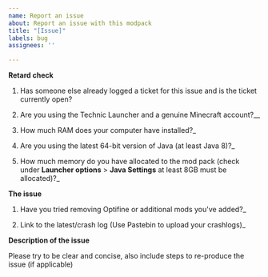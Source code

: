 ```yaml
---
name: Report an issue
about: Report an issue with this modpack
title: "[Issue]"
labels: bug
assignees: ''

---
```


**Retard check**

 1. Has someone else already logged a ticket for this issue and is the ticket currently open?

 1. Are you using the Technic Launcher and a genuine Minecraft account?__

 2. How much RAM does your computer have installed?_

 3. Are you using the latest 64-bit version of Java (at least Java 8)?_

 4. How much memory do you have allocated to the mod pack (check under **Launcher options** > **Java Settings** at least 8GB must be allocated)?_

**The issue**

 1. Have you tried removing Optifine or additional mods you've added?_

 2. Link to the latest/crash log (Use Pastebin to upload your crashlogs)_

**Description of the issue**

Please try to be clear and concise, also include steps to re-produce the issue (if applicable)

